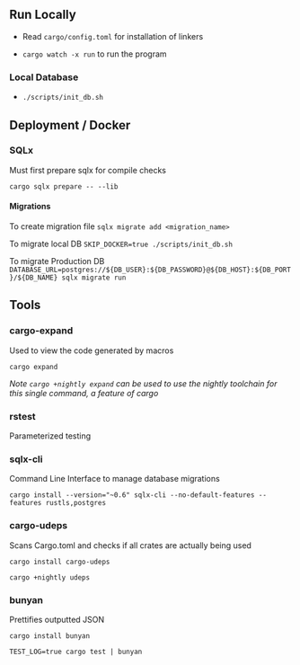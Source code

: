 ## Run Locally

- Read `cargo/config.toml` for installation of linkers

- `cargo watch -x run` to run the program

### Local Database

- `./scripts/init_db.sh`

## Deployment / Docker

### SQLx

Must first prepare sqlx for compile checks

`cargo sqlx prepare -- --lib`

#### Migrations

To create migration file
`sqlx migrate add <migration_name>`

To migrate local DB
`SKIP_DOCKER=true ./scripts/init_db.sh`

To migrate Production DB
`DATABASE_URL=postgres://${DB_USER}:${DB_PASSWORD}@${DB_HOST}:${DB_PORT}/${DB_NAME} sqlx migrate run`

## Tools

### cargo-expand

Used to view the code generated by macros

`cargo expand`

_Note `cargo +nightly expand` can be used to use the nightly toolchain for this single command, a feature of cargo_

### rstest

Parameterized testing

### sqlx-cli

Command Line Interface to manage database migrations

`cargo install --version="~0.6" sqlx-cli --no-default-features --features rustls,postgres`

### cargo-udeps

Scans Cargo.toml and checks if all crates are actually being used

`cargo install cargo-udeps`

`cargo +nightly udeps`

### bunyan

Prettifies outputted JSON

`cargo install bunyan`

`TEST_LOG=true cargo test | bunyan`
